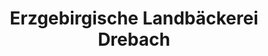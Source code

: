 ---
title: "Erzgebirgische Landbäckerei Drebach"
url: /chemnitz/erzgebirgische-landbaeckerei-drebach-einsiedler-hauptstrasse/
shop: Bäckerei
---
